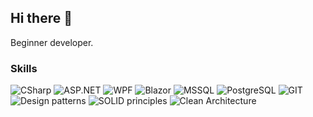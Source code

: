 ## Hi there 👋

<!--
**Roman-Jevstafjev/Roman-Jevstafjev** is a ✨ _special_ ✨ repository because its `README.md` (this file) appears on your GitHub profile.

Here are some ideas to get you started:

- 🔭 I’m currently working on ...
- 🌱 I’m currently learning ...
- 👯 I’m looking to collaborate on ...
- 🤔 I’m looking for help with ...
- 💬 Ask me about ...
- 📫 How to reach me: ...
- 😄 Pronouns: ...
- ⚡ Fun fact: ...
-->

Beginner developer.

### Skills
![CSharp](https://img.shields.io/badge/CSharp-purple?style=flat-square&logo=sharp&logoColor=white)
![ASP.NET](https://img.shields.io/badge/ASP.NET-purple?style=flat-square&logo=.net&logoColor=white)
![WPF](https://img.shields.io/badge/WPF-purple?style=flat-square&logo=.net&logoColor=white)
![Blazor](https://img.shields.io/badge/Blazor-purple?style=flat-square&logo=blazor&logoColor=white)
![MSSQL](https://img.shields.io/badge/MSSQL-blue?style=flat-square)
![PostgreSQL](https://img.shields.io/badge/PostgreSQL-336791?style=flat-square&logo=PostgreSQL&logoColor=white)
![GIT](https://img.shields.io/badge/GIT-F05032?style=flat-square&logo=git&logoColor=white)
![Design patterns](https://img.shields.io/badge/Design%20patterns-gray?style=flat-square)
![SOLID principles](https://img.shields.io/badge/SOLID%20principles-gray?style=flat-square)
![Clean Architecture](https://img.shields.io/badge/Clean%20Architecture-gray?style=flat-square)


